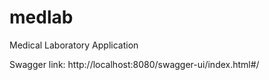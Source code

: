 # medlab
Medical Laboratory Application

Swagger link:
http://localhost:8080/swagger-ui/index.html#/
